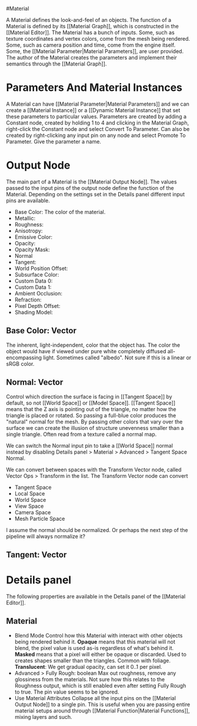 #Material

A Material defines the look-and-feel of an objects.
The function of a Material is defined by its [[Material Graph]], which is constructed in the [[Material Editor]].
The Material has a bunch of inputs.
Some, such as texture coordinates and vertex colors, come from the mesh being rendered.
Some, such as camera position and time, come from the engine itself.
Some, the [[Material Parameter|Material Parameters]], are user provided.
The author of the Material creates the parameters and implement their semantics through the [[Material Graph]].


# Parameters And Material Instances

A Material can have [[Material Parameter|Material Parameters]] and we can create a [[Material Instance]] or a [[Dynamic Material Instance]] that set these parameters to particular values.
Parameters are created by adding a Constant node, created by holding 1 to 4 and clicking in the Material Graph, right-click the Constant node and select Convert To Parameter.
Can also be created by right-clicking any input pin on any node and select Promote To Parameter.
Give the parameter a name.


# Output Node

The main part of a Material is the [[Material Output Node]].
The values passed to the input pins of the output node define the function of the Material.
Depending on the settings set in the Details panel different input pins are available.

- Base Color: The color of the material.
- Metallic:
- Roughness:
- Anisotropy:
- Emissive Color:
- Opacity:
- Opacity Mask:
- Normal
- Tangent:
- World Position Offset:
- Subsurface Color:
- Custom Data 0:
- Custom Data 1:
- Ambient Occlusion:
- Refraction:
- Pixel Depth Offset:
- Shading Model:


## Base Color: Vector

The inherent, light-independent, color that the object has.
The color the object would have if viewed under pure white completely diffused all-encompassing light.
Sometimes called "albedo".
Not sure if this is a linear or sRGB color.


## Normal: Vector

Control which direction the surface is facing in [[Tangent Space]] by default, so not [[World Space]] or [[Model Space]].
[[Tangent Space]] means that the Z axis is pointing out of the triangle, no matter how the triangle is placed or rotated.
So passing a full-blue color produces the "natural" normal for the mesh.
By passing other colors that vary over the surface we can create the illusion of structure unevenness smaller than a single triangle.
Often read from a texture called a normal map.

We can switch the Normal input pin to take a [[World Space]] normal instead by disabling Details panel > Material > Advanced > Tangent Space Normal.

We can convert between spaces with the Transform Vector node, called Vector Ops > Transform in the list.
The Transform Vector node can convert
- Tangent Space
- Local Space
- World Space
- View Space
- Camera Space
- Mesh Particle Space

I assume the normal should be normalized.
Or perhaps the next step of the pipeline will always normalize it?


## Tangent: Vector


# Details panel
The following properties are available in the Details panel of the [[Material Editor]].

## Material
- Blend Mode
  Control how this Material with interact with other objects being rendered behind it.
  **Opaque** means that this material will not blend, the pixel value is used as-is regardless of what's behind it.
  **Masked** means that a pixel will either be opaque or discarded. Used to creates shapes smaller than the triangles. Common with foliage.
  **Translucent**: We get gradual opacity, can set it 0..1 per pixel.
- Advanced > Fully Rough: boolean
  Max out roughness, remove any glossiness from the materials.
  Not sure how this relates to the Roughness output, which is still enabled even after setting Fully Rough to true.
  The pin value seems to be ignored.
- Use Material Attributes
  Collapse all the input pins on the [[Material Output Node]] to a single pin. This is useful when you are passing entire material setups around through [[Material Function|Material Functions]], mixing layers and such.
